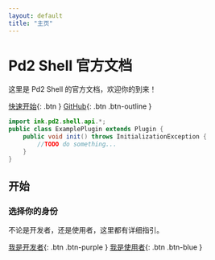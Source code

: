 ```yaml
---
layout: default
title: "主页"
---
```


# Pd2 Shell 官方文档

这里是 Pd2 Shell 的官方文档，欢迎你的到来！

[快速开始](#开始){: .btn }
[GitHub](https://github.com/pd2-works/psh){: .btn .btn-outline }

```java
import ink.pd2.shell.api.*;
public class ExamplePlugin extends Plugin {
	public void init() throws InitializationException {
		//TODO do something...
	}
}
```

## 开始

### 选择你的身份

不论是开发者，还是使用者，这里都有详细指引。

[我是开发者](developer){: .btn .btn-purple }
[我是使用者](user){: .btn .btn-blue }
